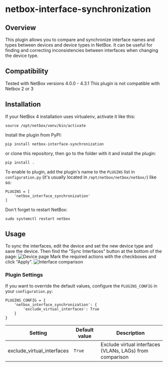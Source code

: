 # netbox-interface-synchronization
## Overview
This plugin allows you to compare and synchronize interface names and types between devices and device types in NetBox. It can be useful for finding and correcting inconsistencies between interfaces when changing the device type.
## Compatibility
Tested with NetBox versions 4.0.0 - 4.3.1  This plugin is not compatible with Netbox 2 or 3
## Installation
If your NetBox 4 installation uses virtualenv, activate it like this:
```
source /opt/netbox/venv/bin/activate
```
Install the plugin from PyPI:
```
pip install netbox-interface-synchronization
```
or clone this repository, then go to the folder with it and install the plugin:
```
pip install .
```
To enable to plugin, add the plugin's name to the `PLUGINS` list in `configuration.py` (it's usually located in `/opt/netbox/netbox/netbox/`) like so:
```
PLUGINS = [
    'netbox_interface_synchronization'
]
```
Don't forget to restart NetBox:
```
sudo systemctl restart netbox
```
## Usage
To sync the interfaces, edit the device and set the new device type and save the device. Then find the "Sync Interfaces" button at the bottom of the page:
![Device page](docs/images/1_device_page.png)
Mark the required actions with the checkboxes and click "Apply".
![Interface comparison](docs/images/2_interface_comparison.png)
### Plugin Settings
If you want to override the default values, configure the `PLUGINS_CONFIG` in your `configuration.py`:
```
PLUGINS_CONFIG = {
    'netbox_interface_synchronization': {
        'exclude_virtual_interfaces': True
    }
}
```
| Setting | Default value | Description |
| --- | --- | --- |
| exclude_virtual_interfaces | `True` | Exclude virtual interfaces (VLANs, LAGs) from comparison
